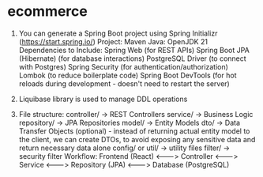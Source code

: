 # ecommerce

1. You can generate a Spring Boot project using Spring Initializr (https://start.spring.io/)
Project: Maven
Java: OpenJDK 21
Dependencies to Include:
Spring Web (for REST APIs)
Spring Boot JPA (Hibernate) (for database interactions)
PostgreSQL Driver (to connect with Postgres)
Spring Security (for authentication/authorization)
Lombok (to reduce boilerplate code)
Spring Boot DevTools (for hot reloads during development - doesn't need to restart the server)

2. Liquibase library is used to manage DDL operations

3. File structure:
controller/ -> REST Controllers
service/ -> Business Logic
repository/ -> JPA Repositories
model/ -> Entity Models
dto/ -> Data Transfer Objects (optional) - instead of returning actual entity model to the client, we can create DTOs,
to avoid
exposing any sensitive data
and return necessary data alone
config/ or util/ -> utility files
filter/ -> security filter
Workflow:
Frontend (React)  <--->  Controller  <--->  Service  <--->  Repository (JPA)  <--->  Database (PostgreSQL)





